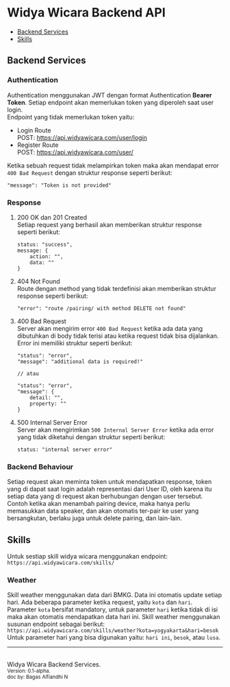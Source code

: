 # Widya Wicara Backend API

- [Backend Services](#backend-services)
- [Skills](#skills)

## Backend Services
### Authentication
Authentication menggunakan JWT dengan format Authentication **Bearer Token**. Setiap endpoint akan memerlukan token yang diperoleh saat user login. <br /> 
Endpoint yang tidak memerlukan token yaitu:
- Login Route <br /> 
	POST: https://api.widyawicara.com/user/login
- Register Route <br /> 
	POST: https://api.widyawicara.com/user/

Ketika sebuah request tidak melampirkan token maka akan mendapat error `400 Bad Request` dengan struktur response seperti berikut:

    "message": "Token is not provided"

### Response
1. 200 OK dan 201 Created <br />
Setiap request yang berhasil akan memberikan struktur response seperti berikut:
	```
	status: "success",
    message: {
        action: "",
        data: ""
    }
    ```

2. 404 Not Found <br />
Route dengan method yang tidak terdefinisi akan memberikan struktur response seperti berikut:
	```
    "error": "route /pairing/ with method DELETE not found"
    ```

3. 400 Bad Request <br />
Server akan mengirim error `400 Bad Request` ketika ada data yang dibutuhkan di body tidak terisi atau ketika request tidak bisa dijalankan. Error ini memiliki struktur seperti berikut:
    ```
	"status": "error",
    "message": "additional data is required!"
    
    // atau
    
    "status": "error",
    "message": {
        detail: "",
        property: ""
    }
    ```

4. 500 Internal Server Error <br /> 
Server akan mengirimkan `500 Internal Server Error` ketika ada error yang tidak diketahui dengan struktur seperti berikut:
    ```
    status: "internal server error"
    ```

### Backend Behaviour
Setiap request akan meminta token untuk mendapatkan response, token yang di dapat saat login adalah representasi dari User ID, oleh karena itu setiap data yang di request akan berhubungan dengan user tersebut. Contoh ketika akan menambah pairing device, maka hanya perlu memasukkan data speaker, dan akan otomatis ter-pair ke user yang bersangkutan, berlaku juga untuk delete pairing, dan lain-lain.
<br />

## Skills
Untuk sestiap skill widya wicara menggunakan endpoint:
    ```
    https://api.widyawicara.com/skills/
    ```
### Weather
Skill weather menggunakan data dari BMKG. Data ini otomatis update setiap hari. Ada beberapa parameter ketika request, yaitu `kota` dan `hari`. Parameter `kota` bersifat mandatory, untuk parameter `hari` ketika tidak di isi maka akan otomatis mendapatkan data hari ini.
Skill weather menggunakan susunan endpoint sebagai berikut: 
    ```
    https://api.widyawicara.com/skills/weather?kota=yogyakarta&hari=besok
    ```
Untuk parameter hari yang bisa digunakan yaitu: `hari ini`, `besok`, atau `lusa`.
- - -
<br /> 
Widya Wicara Backend Services. <br /> 
<small>Version: 0.1-alpha.</small> <br /> 
<small>doc by: Bagas Alfiandhi N</small>